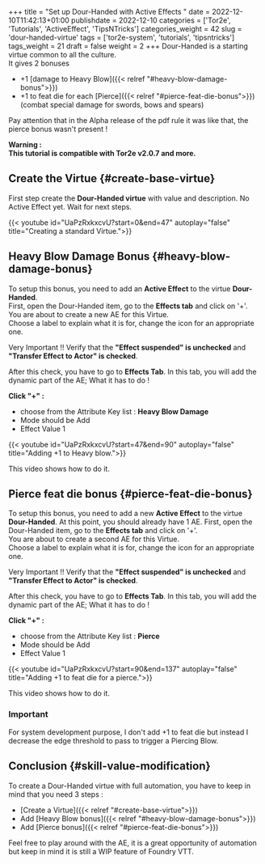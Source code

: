 +++
title = "Set up Dour-Handed with Active Effects "
date = 2022-12-10T11:42:13+01:00
publishdate = 2022-12-10
categories = ['Tor2e', 'Tutorials', 'ActiveEffect', 'TipsNTricks']
categories_weight = 42
slug = 'dour-handed-virtue'
tags = ['tor2e-system', 'tutorials', 'tipsntricks']
tags_weight = 21
draft = false
weight = 2
+++
Dour-Handed is a starting virtue common to all the culture.  
It gives 2 bonuses
 * +1  [damage to Heavy Blow]({{< relref "#heavy-blow-damage-bonus">}})
 * +1 to feat die for each [Pierce]({{< relref "#pierce-feat-die-bonus">}}) (combat special damage for swords, bows and spears)

Pay attention that in the Alpha release of the pdf rule it was like that, the pierce bonus wasn't present !

**Warning :**  
**This tutorial is compatible with Tor2e v2.0.7 and more.**

## Create the Virtue {#create-base-virtue}

First step create the **Dour-Handed virtue** with value and description. No Active Effect yet. Wait for next steps.

{{< youtube id="UaPzRxkxcvU?start=0&end=47" autoplay="false" title="Creating a standard Virtue.">}}


## Heavy Blow Damage Bonus {#heavy-blow-damage-bonus}

To setup this bonus, you need to add an **Active Effect** to the virtue **Dour-Handed**.  
First, open the Dour-Handed item, go to the **Effects tab** and click on '+'.  
You are about to create a new AE for this Virtue.  
Choose a label to explain what it is for, change the icon for an appropriate one.  

Very Important !! Verify that the **"Effect suspended" is unchecked** and **"Transfer Effect to Actor" is checked**.

After this check, you have to go to **Effects Tab**. In this tab, you will add the dynamic part of the AE; What it has to do !  

**Click "+" :**
* choose from the Attribute Key list : **Heavy Blow Damage**
* Mode should be Add
* Effect Value 1

{{< youtube id="UaPzRxkxcvU?start=47&end=90" autoplay="false" title="Adding +1 to Heavy blow.">}}

This video shows how to do it.

## Pierce feat die bonus {#pierce-feat-die-bonus}

To setup this bonus, you need to add a new **Active Effect** to the virtue **Dour-Handed**. At this point, you should already have 1 AE.
First, open the Dour-Handed item, go to the **Effects tab** and click on '+'.  
You are about to create a second AE for this Virtue.  
Choose a label to explain what it is for, change the icon for an appropriate one.  

Very Important !! Verify that the **"Effect suspended" is unchecked** and **"Transfer Effect to Actor" is checked**.

After this check, you have to go to **Effects Tab**. In this tab, you will add the dynamic part of the AE; What it has to do !  

**Click "+" :**
* choose from the Attribute Key list : **Pierce**
* Mode should be Add
* Effect Value 1

{{< youtube id="UaPzRxkxcvU?start=90&end=137" autoplay="false" title="Adding +1 to feat die for a pierce.">}}

This video shows how to do it.

### Important

For system development purpose, I don't add +1 to feat die but instead I decrease the edge threshold to pass to trigger a Piercing Blow.

## Conclusion {#skill-value-modification}

To create a Dour-Handed virtue with full automation, you have to keep in mind that you need 3 steps :
* [Create a Virtue]({{< relref "#create-base-virtue">}}) 
* Add [Heavy Blow bonus]({{< relref "#heavy-blow-damage-bonus">}}) 
* Add [Pierce bonus]({{< relref "#pierce-feat-die-bonus">}})   

Feel free to play around with the AE, it is a great opportunity of automation but keep in mind it is still a WIP feature of Foundry VTT.